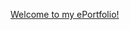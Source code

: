 [Welcome to my ePortfolio!
](https://private-user-images.githubusercontent.com/148394992/297520133-0da462b8-ed82-47d9-bfa3-a770d8404078.png?jwt=eyJhbGciOiJIUzI1NiIsInR5cCI6IkpXVCJ9.eyJpc3MiOiJnaXRodWIuY29tIiwiYXVkIjoicmF3LmdpdGh1YnVzZXJjb250ZW50LmNvbSIsImtleSI6ImtleTUiLCJleHAiOjE3MDU2MzM1MjIsIm5iZiI6MTcwNTYzMzIyMiwicGF0aCI6Ii8xNDgzOTQ5OTIvMjk3NTIwMTMzLTBkYTQ2MmI4LWVkODItNDdkOS1iZmEzLWE3NzBkODQwNDA3OC5wbmc_WC1BbXotQWxnb3JpdGhtPUFXUzQtSE1BQy1TSEEyNTYmWC1BbXotQ3JlZGVudGlhbD1BS0lBVkNPRFlMU0E1M1BRSzRaQSUyRjIwMjQwMTE5JTJGdXMtZWFzdC0xJTJGczMlMkZhd3M0X3JlcXVlc3QmWC1BbXotRGF0ZT0yMDI0MDExOVQwMzAwMjJaJlgtQW16LUV4cGlyZXM9MzAwJlgtQW16LVNpZ25hdHVyZT05Zjg1MmQyNmU0MTUwMWY5ZTgwY2ZlNzlkNTk1MGQxOWE0NDcyYjhmYWY1Mjc1NzIzYWQ3NmY1Yjc2MmVhNjA3JlgtQW16LVNpZ25lZEhlYWRlcnM9aG9zdCZhY3Rvcl9pZD0wJmtleV9pZD0wJnJlcG9faWQ9MCJ9.Ue-q8R4-13Fxd1b5DA8JUhZAjfKNP9XbYk_f9nel8aw)
